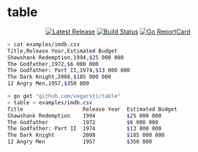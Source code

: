 # table

<p align="center">
    <a href="https://github.com/vegarsti/table/releases"><img src="https://img.shields.io/github/release/vegarsti/table.svg" alt="Latest Release"></a>
    <a href="https://github.com/vegarsti/table/actions"><img src="https://github.com/vegarsti/table/workflows/build/badge.svg" alt="Build Status"></a>
    <a href="http://goreportcard.com/report/github.com/vegarsti/table"><img src="http://goreportcard.com/badge/vegarsti/table" alt="Go ReportCard"></a>
</p>

```sh
> cat examples/imdb.csv
Title,Release Year,Estimated Budget
Shawshank Redemption,1994,$25 000 000
The Godfather,1972,$6 000 000
The Godfather: Part II,1974,$13 000 000
The Dark Knight,2008,$185 000 000
12 Angry Men,1957,$350 000

> go get "github.com/vegarsti/table"
> table < examples/imdb.csv
Title                   Release Year  Estimated Budget
Shawshank Redemption    1994          $25 000 000
The Godfather           1972          $6 000 000
The Godfather: Part II  1974          $13 000 000
The Dark Knight         2008          $185 000 000
12 Angry Men            1957          $350 000
```
